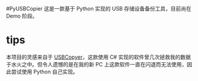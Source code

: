 #PyUSBCopier
这是一款基于 Python 实现的 USB 存储设备备份工具，目前尚在 Demo 阶段。

# tips
本项目的灵感来自于 [USBCopyer](https://github.com/kenvix/USBCopyer)，这款使用 C# 实现的软件曾几次拯救我的数据于水火之中。但令人遗憾的是在我的新 PC 上这款软件一直在闪退而无法使用，因此尝试使用 Python 自己实现。